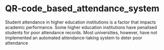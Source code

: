 # QR-code_based_attendance_system
Student attendance in higher education institutions is a factor that impacts academic performance. Some higher education institutions have penalised students for poor attendance records. Most universities, however, have not implemented an automated attendance-taking system to deter poor attendance
